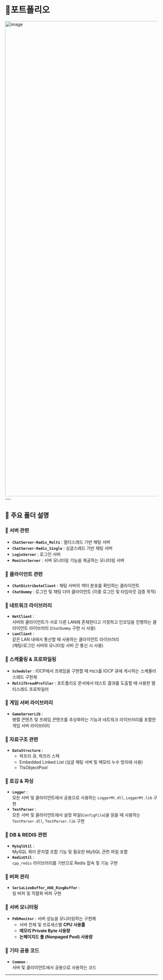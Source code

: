 # 📌포트폴리오

<img width="1564" alt="image" src="https://github.com/user-attachments/assets/dec3547b-78cf-46f5-92bb-b8e86f5e472f" />
---

## 📂 주요 폴더 설명

### 🔹 서버 관련
- **`ChatServer-Redis_Multi`** : 멀티스레드 기반 채팅 서버  
- **`ChatServer-Redis_Single`** : 싱글스레드 기반 채팅 서버  
- **`LoginServer`** : 로그인 서버  
- **`MonitorServer`** : 서버 모니터링 기능을 제공하는 모니터링 서버  

### 🔹 클라이언트 관련
- **`ChatDistributeClient`** : 채팅 서버의 섹터 분포를 확인하는 클라이언트  
- **`ChatDummy`** : 로그인 및 채팅 더미 클라이언트 (이중 로그인 및 타임아웃 검증 목적)  

### 🔹 네트워크 라이브러리
- **`NetClient`** :  
  서버와 클라이언트가 서로 다른 LAN에 존재한다고 가정하고 인코딩을 진행하는 클라이언트 라이브러리 (`ChatDummy` 구현 시 사용)  
- **`LanClient`** :  
  같은 LAN 내에서 통신할 때 사용하는 클라이언트 라이브러리  
  (채팅/로그인 서버와 모니터링 서버 간 통신 시 사용)  

### 🔹 스케줄링 & 프로파일링
- **`Scheduler`** : IOCP에서 프레임을 구현할 때 `PQCS`를 IOCP 큐에 게시하는 스케줄러 스레드 구현체  
- **`MultiThreadProfiler`** : 포트폴리오 문서에서 테스트 결과를 도출할 때 사용한 멀티스레드 프로파일러  

### 🔹 게임 서버 라이브러리
- **`GameServerLib`** :  
  병렬 콘텐츠 및 프레임 콘텐츠를 추상화하는 기능과 네트워크 라이브러리를 포함한 게임 서버 라이브러리  

### 🔹 자료구조 관련
- **`DataStructure`** :  
  - 락프리 큐, 락프리 스택  
  - Embedded Linked List (싱글 채팅 서버 및 메모리 누수 방지에 사용)  
  - TlsObjectPool

### 🔹 로깅 & 파싱
- **`Logger`** :  
  모든 서버 및 클라이언트에서 공용으로 사용하는 `LoggerMt.dll`, `LoggerMt.lib` 구현  
- **`TextParser`** :  
  모든 서버 및 클라이언트에서 설정 파일(`ConfigFile`)을 읽을 때 사용하는 `TextParser.dll`, `TextParser.lib` 구현  

### 🔹 DB & REDIS 관련
- **`MySqlUtil`** :  
  MySQL 쿼리 문자열 조합 기능 및 필요한 MySQL 관련 파일 포함  
- **`RedisUtil`** :  
  `cpp_redis` 라이브러리를 기반으로 Redis 접속 및 기능 구현  

### 🔹 버퍼 관리
- **`SeriaLizeBuffer_AND_RingBuffer`** :  
  링 버퍼 및 직렬화 버퍼 구현  

### 🔹 서버 모니터링
- **`PdhMonitor`** : 서버 성능을 모니터링하는 구현체  
  - 서버 전체 및 프로세스별 **CPU 사용률**  
  - **메모리 Private Byte 사용량**  
  - **논페이지드 풀 (Nonpaged Pool) 사용량**  

### 🔹 기타 공용 코드
- **`Common`** :  
  서버 및 클라이언트에서 공용으로 사용하는 코드  

---
